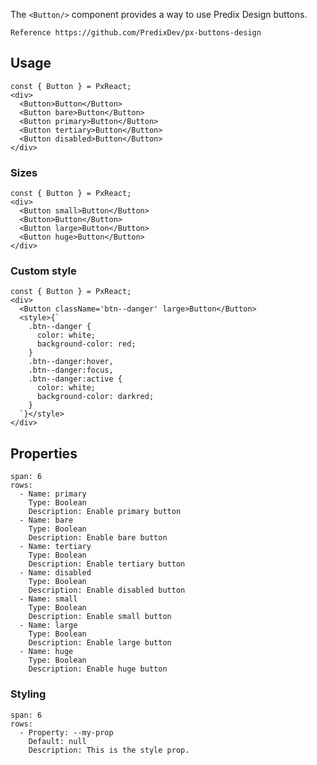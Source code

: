 The `<Button/>` component provides a way to use Predix Design buttons.


```hint
Reference https://github.com/PredixDev/px-buttons-design
```

## Usage


```react|lang-jsx
const { Button } = PxReact;
<div>
  <Button>Button</Button>
  <Button bare>Button</Button>
  <Button primary>Button</Button>
  <Button tertiary>Button</Button>
  <Button disabled>Button</Button>
</div>
```

### Sizes
```react|lang-jsx
const { Button } = PxReact;
<div>
  <Button small>Button</Button>
  <Button>Button</Button>
  <Button large>Button</Button>
  <Button huge>Button</Button>
</div>
```

### Custom style

```react|lang-jsx
const { Button } = PxReact;
<div>
  <Button className='btn--danger' large>Button</Button>
  <style>{`
    .btn--danger {
      color: white;
      background-color: red;
    }
    .btn--danger:hover,
    .btn--danger:focus,
    .btn--danger:active {
      color: white;
      background-color: darkred;
    }
  `}</style>
</div>
```

## Properties

```table
span: 6
rows:
  - Name: primary
    Type: Boolean
    Description: Enable primary button
  - Name: bare
    Type: Boolean
    Description: Enable bare button
  - Name: tertiary
    Type: Boolean
    Description: Enable tertiary button
  - Name: disabled
    Type: Boolean
    Description: Enable disabled button
  - Name: small
    Type: Boolean
    Description: Enable small button
  - Name: large
    Type: Boolean
    Description: Enable large button
  - Name: huge
    Type: Boolean
    Description: Enable huge button
```



### Styling

```table
span: 6
rows:
  - Property: --my-prop
    Default: null
    Description: This is the style prop.
```
